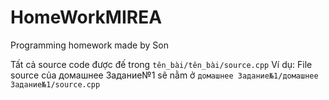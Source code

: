 # HomeWorkMIREA
Programming homework made by Son

Tất cả source code được đế trong ```tên_bài/tên_bài/source.cpp```
Ví dụ: File source của домашнее Задание№1 sẽ nằm ở ```домашнее Задание№1/домашнее Задание№1/source.cpp```
